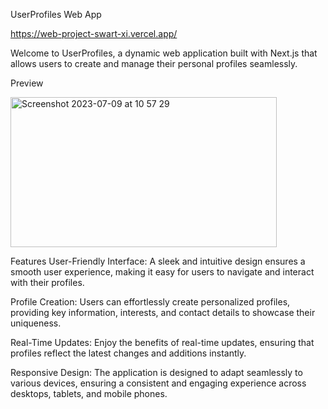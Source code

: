 UserProfiles Web App

https://web-project-swart-xi.vercel.app/

Welcome to UserProfiles, a dynamic web application built with Next.js that allows users to create and manage their personal profiles seamlessly.

Preview


<img width="426" height="240" alt="Screenshot 2023-07-09 at 10 57 29" src="https://github.com/BruceWayneX/Web-Project-NextJs/blob/master/Untitled%20%E2%80%91%20Made%20with%20FlexClip.gif">


Features
User-Friendly Interface: A sleek and intuitive design ensures a smooth user experience, making it easy for users to navigate and interact with their profiles.

Profile Creation: Users can effortlessly create personalized profiles, providing key information, interests, and contact details to showcase their uniqueness.

Real-Time Updates: Enjoy the benefits of real-time updates, ensuring that profiles reflect the latest changes and additions instantly.

Responsive Design: The application is designed to adapt seamlessly to various devices, ensuring a consistent and engaging experience across desktops, tablets, and mobile phones.

